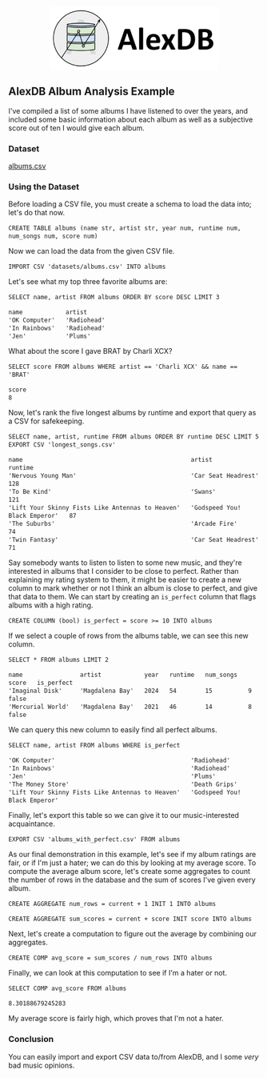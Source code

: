 <div align="center">
  <picture>
    <source media="(prefers-color-scheme: light)" srcset="logo_horizontal.svg">
    <source media="(prefers-color-scheme: dark)" srcset="logo_horizontal_dark.svg">
    <img alt="AlexDB logo" src="logo_horizontal.svg" height="125">
  </picture>
</div>

##  AlexDB Album Analysis Example

I've compiled a list of some albums I have listened to over the years, and included some basic information about each album as well as a subjective score out of ten I would give each album.

### Dataset

[albums.csv](../datasets/albums.csv)

### Using the Dataset

Before loading a CSV file, you must create a schema to load the data into; let's do that now.

```
CREATE TABLE albums (name str, artist str, year num, runtime num, num_songs num, score num)
```

Now we can load the data from the given CSV file.

```
IMPORT CSV 'datasets/albums.csv' INTO albums
```

Let's see what my top three favorite albums are:

```
SELECT name, artist FROM albums ORDER BY score DESC LIMIT 3
```

```
name            artist
'OK Computer'   'Radiohead'
'In Rainbows'   'Radiohead'
'Jen'           'Plums'
```

What about the score I gave BRAT by Charli XCX?

```
SELECT score FROM albums WHERE artist == 'Charli XCX' && name == 'BRAT' 
```

```
score
8
```

Now, let's rank the five longest albums by runtime and export that query as a CSV for safekeeping.

```
SELECT name, artist, runtime FROM albums ORDER BY runtime DESC LIMIT 5 EXPORT CSV 'longest_songs.csv'
```

```
name                                               artist                          runtime
'Nervous Young Man'                                'Car Seat Headrest'             128
'To Be Kind'                                       'Swans'                         121
'Lift Your Skinny Fists Like Antennas to Heaven'   'Godspeed You! Black Emperor'   87
'The Suburbs'                                      'Arcade Fire'                   74
'Twin Fantasy'                                     'Car Seat Headrest'             71
```

Say somebody wants to listen to listen to some new music, and they're interested in albums that I consider to be close to perfect. Rather than explaining my rating system to them, it might be easier to create a new column to mark whether or not I think an album is close to perfect, and give that data to them. We can start by creating an `is_perfect` column that flags albums with a high rating.

```
CREATE COLUMN (bool) is_perfect = score >= 10 INTO albums
```

If we select a couple of rows from the albums table, we can see this new column.

```
SELECT * FROM albums LIMIT 2
```

```
name                artist            year   runtime   num_songs   score   is_perfect
'Imaginal Disk'     'Magdalena Bay'   2024   54        15          9       false
'Mercurial World'   'Magdalena Bay'   2021   46        14          8       false
```

We can query this new column to easily find all perfect albums.

```
SELECT name, artist FROM albums WHERE is_perfect
```

```
'OK Computer'                                      'Radiohead'
'In Rainbows'                                      'Radiohead'
'Jen'                                              'Plums'
'The Money Store'                                  'Death Grips'
'Lift Your Skinny Fists Like Antennas to Heaven'   'Godspeed You! Black Emperor'
```

Finally, let's export this table so we can give it to our music-interested acquaintance.

```
EXPORT CSV 'albums_with_perfect.csv' FROM albums
```

As our final demonstration in this example, let's see if my album ratings are fair, or if I'm just a hater; we can do this by looking at my average score. To compute the average album score, let's create some aggregates to count the number of rows in the database and the sum of scores I've given every album.

```
CREATE AGGREGATE num_rows = current + 1 INIT 1 INTO albums
```

```
CREATE AGGREGATE sum_scores = current + score INIT score INTO albums
```

Next, let's create a computation to figure out the average by combining our aggregates.

```
CREATE COMP avg_score = sum_scores / num_rows INTO albums
```

Finally, we can look at this computation to see if I'm a hater or not.

```
SELECT COMP avg_score FROM albums
```

```
8.30188679245283
```

My average score is fairly high, which proves that I'm not a hater.

### Conclusion

You can easily import and export CSV data to/from AlexDB, and I some *very* bad music opinions.